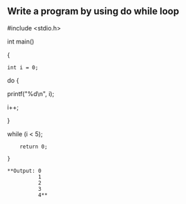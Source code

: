 ## Write a program by using do while loop

#include <stdio.h>

int main() 

{

    int i = 0;

do {

printf("%d\n", i);

i++;

}

while (i < 5);   

        return 0;
        
    }
    
    **Output: 0 
              1  
              2  
              3 
              4**
             
